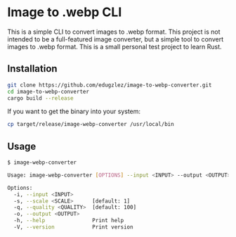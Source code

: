 # Image to .webp CLI

This is a simple CLI to convert images to .webp format. This project is not intended to be a full-featured image converter, but a simple tool to convert images to .webp format. This is a small personal test project to learn Rust.

## Installation

```bash
git clone https://github.com/edugzlez/image-to-webp-converter.git
cd image-to-webp-converter
cargo build --release
```

If you want to get the binary into your system:
```bash
cp target/release/image-webp-converter /usr/local/bin
```

## Usage

```bash	
$ image-webp-converter

Usage: image-webp-converter [OPTIONS] --input <INPUT> --output <OUTPUT>

Options:
  -i, --input <INPUT>      
  -s, --scale <SCALE>      [default: 1]
  -q, --quality <QUALITY>  [default: 100]
  -o, --output <OUTPUT>    
  -h, --help               Print help
  -V, --version            Print version
```
